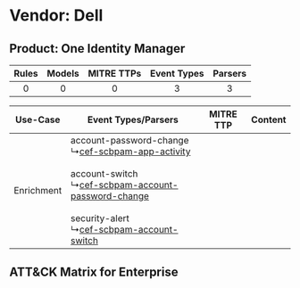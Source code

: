 Vendor: Dell
============
Product: One Identity Manager
-----------------------------
| Rules | Models | MITRE TTPs | Event Types | Parsers |
|:-----:|:------:|:----------:|:-----------:|:-------:|
|   0   |   0    |     0      |      3      |    3    |

|  Use-Case  | Event Types/Parsers    | MITRE TTP | Content    |
|:----------:| ---- | --------- | ---- |
| Enrichment |  account-password-change<br> ↳[cef-scbpam-app-activity](Ps/pC_cefscbpamappactivity.md)<br><br> account-switch<br> ↳[cef-scbpam-account-password-change](Ps/pC_cefscbpamaccountpasswordchange.md)<br><br> security-alert<br> ↳[cef-scbpam-account-switch](Ps/pC_cefscbpamaccountswitch.md)<br> |    | [](RM/r_m_dell_one_identity_manager_Enrichment.md) |

ATT&CK Matrix for Enterprise
----------------------------
